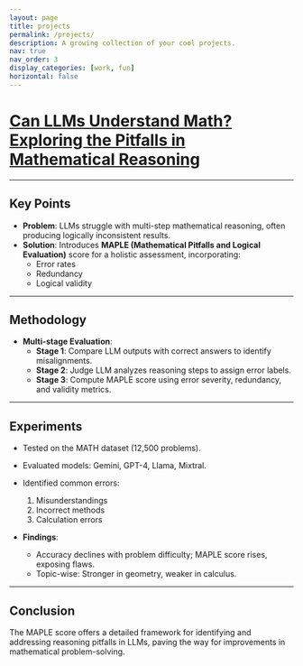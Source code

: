 ```yaml
---
layout: page
title: projects
permalink: /projects/
description: A growing collection of your cool projects.
nav: true
nav_order: 3
display_categories: [work, fun]
horizontal: false
---
```


# [Can LLMs Understand Math? Exploring the Pitfalls in Mathematical Reasoning](https://github.com/can-llms-understand-math/llm-experiments)

---

## Key Points

- **Problem**: LLMs struggle with multi-step mathematical reasoning, often producing logically inconsistent results.  
- **Solution**: Introduces **MAPLE (Mathematical Pitfalls and Logical Evaluation)** score for a holistic assessment, incorporating:
  - Error rates
  - Redundancy
  - Logical validity  

---

## Methodology
- **Multi-stage Evaluation**:
  - **Stage 1**: Compare LLM outputs with correct answers to identify misalignments.  
  - **Stage 2**: Judge LLM analyzes reasoning steps to assign error labels.  
  - **Stage 3**: Compute MAPLE score using error severity, redundancy, and validity metrics.

---

## Experiments
- Tested on the MATH dataset (12,500 problems).  
- Evaluated models: Gemini, GPT-4, Llama, Mixtral.  
- Identified common errors:
  1. Misunderstandings
  2. Incorrect methods
  3. Calculation errors  

- **Findings**:
  - Accuracy declines with problem difficulty; MAPLE score rises, exposing flaws.
  - Topic-wise: Stronger in geometry, weaker in calculus.

---

## Conclusion
The MAPLE score offers a detailed framework for identifying and addressing reasoning pitfalls in LLMs, paving the way for improvements in mathematical problem-solving.
